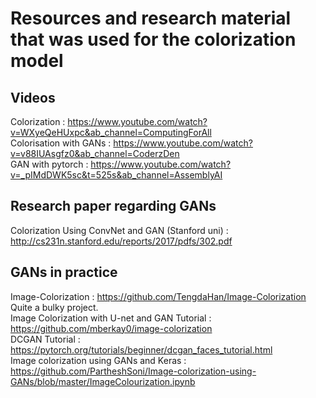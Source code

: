 # Resources and research material that was used for the colorization model

 ## Videos

Colorization : https://www.youtube.com/watch?v=WXyeQeHUxpc&ab_channel=ComputingForAll \
Colorisation with GANs : https://www.youtube.com/watch?v=v88IUAsgfz0&ab_channel=CoderzDen \
GAN with pytorch : https://www.youtube.com/watch?v=_pIMdDWK5sc&t=525s&ab_channel=AssemblyAI

## Research paper regarding GANs

Colorization Using ConvNet and GAN (Stanford uni) : http://cs231n.stanford.edu/reports/2017/pdfs/302.pdf


## GANs in practice

Image-Colorization : https://github.com/TengdaHan/Image-Colorization  Quite a bulky project. \
Image Colorization with U-net and GAN Tutorial : https://github.com/mberkay0/image-colorization \
DCGAN Tutorial : https://pytorch.org/tutorials/beginner/dcgan_faces_tutorial.html \
Image colorization using GANs and Keras : https://github.com/PartheshSoni/Image-colorization-using-GANs/blob/master/ImageColourization.ipynb
